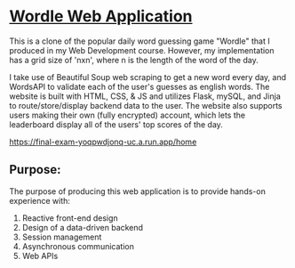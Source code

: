 # [Wordle Web Application](https://final-exam-yoqpwdjonq-uc.a.run.app/home)

This is a clone of the popular daily word guessing game "Wordle" that I produced in my Web Development course. However, my implementation has a grid size of 'nxn', where n is the length of the word of the day.

I take use of Beautiful Soup web scraping to get a new word every day, and WordsAPI to validate each of the user's guesses as english words. The website is built with HTML, CSS, & JS and utilizes Flask, mySQL, and Jinja to route/store/display backend data to the user. The website also supports users making their own (fully encrypted) account, which lets the leaderboard display all of the users' top scores of the day.

https://final-exam-yoqpwdjonq-uc.a.run.app/home

## Purpose:

The purpose of producing this web application is to provide hands-on experience with:

1. Reactive front-end design
2. Design of a data-driven backend
3. Session management
4. Asynchronous communication
5. Web APIs
